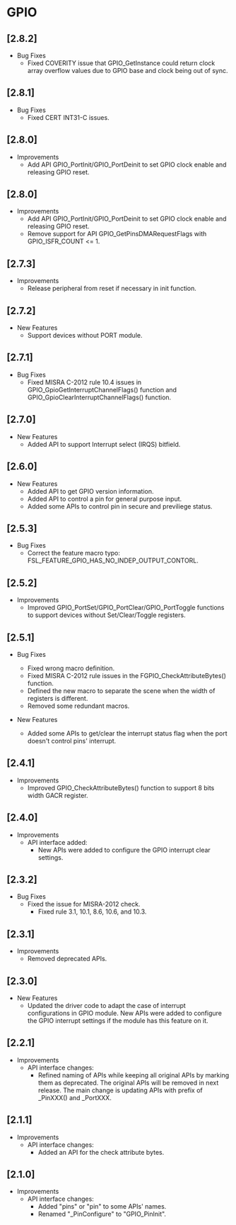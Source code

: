 # GPIO

## [2.8.2]
- Bug Fixes
  - Fixed COVERITY issue that GPIO_GetInstance could return clock array overflow values ​​due to GPIO base and clock being out of sync.

## [2.8.1]

- Bug Fixes
  - Fixed CERT INT31-C issues.

## [2.8.0]

- Improvements
  - Add API GPIO_PortInit/GPIO_PortDeinit to set GPIO clock enable and releasing GPIO reset.

## [2.8.0]

- Improvements
  - Add API GPIO_PortInit/GPIO_PortDeinit to set GPIO clock enable and releasing GPIO reset.
  - Remove support for API GPIO_GetPinsDMARequestFlags with GPIO_ISFR_COUNT <= 1.

## [2.7.3]

- Improvements
  - Release peripheral from reset if necessary in init function.

## [2.7.2]

- New Features
  - Support devices without PORT module.

## [2.7.1]

- Bug Fixes
  - Fixed MISRA C-2012 rule 10.4 issues in GPIO_GpioGetInterruptChannelFlags() function and GPIO_GpioClearInterruptChannelFlags() function.

## [2.7.0]

- New Features
  - Added API to support Interrupt select (IRQS) bitfield.

## [2.6.0]

- New Features
  - Added API to get GPIO version information.
  - Added API to control a pin for general purpose input.
  - Added some APIs to control pin in secure and previliege status.

## [2.5.3]

- Bug Fixes
  - Correct the feature macro typo: FSL_FEATURE_GPIO_HAS_NO_INDEP_OUTPUT_CONTORL.

## [2.5.2]

- Improvements
  - Improved GPIO_PortSet/GPIO_PortClear/GPIO_PortToggle functions to support devices without Set/Clear/Toggle registers.

## [2.5.1]

- Bug Fixes

  - Fixed wrong macro definition.
  - Fixed MISRA C-2012 rule issues in the FGPIO_CheckAttributeBytes() function.
  - Defined the new macro to separate the scene when the width of registers is different.
  - Removed some redundant macros.

- New Features

  - Added some APIs to get/clear the interrupt status flag
    when the port doesn't control pins' interrupt.

## [2.4.1]

- Improvements
  - Improved GPIO_CheckAttributeBytes() function to support 8 bits width GACR register.

## [2.4.0]

- Improvements
  - API interface added:
    - New APIs were added to configure the GPIO interrupt clear settings.

## [2.3.2]

- Bug Fixes
  - Fixed the issue for MISRA-2012 check.
    - Fixed rule 3.1, 10.1, 8.6, 10.6, and 10.3.

## [2.3.1]

- Improvements
  - Removed deprecated APIs.

## [2.3.0]

- New Features
  - Updated the driver code to adapt the case of interrupt configurations in GPIO module. New APIs were added
    to configure the GPIO interrupt settings if the module has this feature on it.

## [2.2.1]

- Improvements
  - API interface changes:
    - Refined naming of APIs while keeping all original APIs by marking them
      as deprecated. The original APIs will be removed in next release. The
      main change is updating APIs with prefix of _PinXXX() and
      _PortXXX.

## [2.1.1]

- Improvements
  - API interface changes:
    - Added an API for the check attribute bytes.

## [2.1.0]

- Improvements
  - API interface changes:
    - Added "pins" or "pin" to some APIs' names.
    - Renamed "_PinConfigure" to "GPIO_PinInit".

